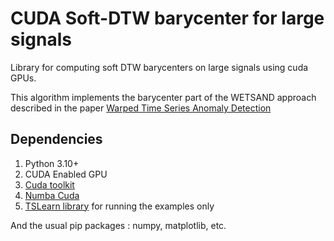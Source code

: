 # CUDA Soft-DTW barycenter for large signals

Library for computing soft DTW barycenters on large signals using cuda GPUs.

This algorithm implements the barycenter part of the WETSAND approach described in the paper [Warped Time Series Anomaly Detection](https://arxiv.org/abs/2404.12134)

## Dependencies

1. Python 3.10+
2. CUDA Enabled GPU
3. [Cuda toolkit](https://docs.nvidia.com/cuda/cuda-toolkit-release-notes/index.html)
4. [Numba Cuda](https://numba.pydata.org/numba-doc/dev/cuda/index.html)
5. [TSLearn library](https://tslearn.readthedocs.io/en/stable/) for running the examples only

And the usual pip packages : numpy, matplotlib, etc.
